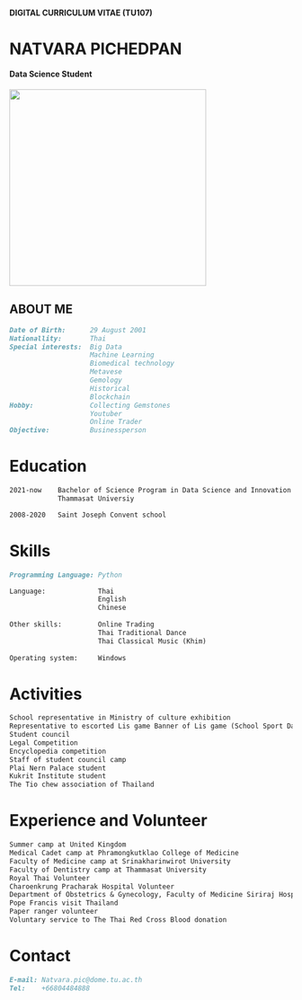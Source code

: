 #### DIGITAL CURRICULUM VITAE (TU107)
# NATVARA PICHEDPAN 
#### Data Science Student
<img src="https://user-images.githubusercontent.com/94485177/143612259-02de4450-61f0-498c-8974-0734a5d54f3c.png" width="350" height="350">

## ABOUT ME
```markdown
Date of Birth:      29 August 2001
Nationallity:       Thai
Special interests:  Big Data
                    Machine Learning
                    Biomedical technology
                    Metavese
                    Gemology
                    Historical
                    Blockchain
Hobby:              Collecting Gemstones
                    Youtuber
                    Online Trader
Objective:          Businessperson
```

# Education
```markdown
2021-now    Bachelor of Science Program in Data Science and Innovation
            Thammasat Universiy

2008-2020   Saint Joseph Convent school
```
# Skills
```markdown
Programming Language: Python

Language:             Thai
                      English
                      Chinese
                      
Other skills:         Online Trading
                      Thai Traditional Dance
                      Thai Classical Music (Khim)
                                            
Operating system:     Windows

```
# Activities
```markdown
School representative in Ministry of culture exhibition
Representative to escorted Lis game Banner of Lis game (School Sport Day)
Student council
Legal Competition
Encyclopedia competition
Staff of student council camp
Plai Nern Palace student
Kukrit Institute student
The Tio chew association of Thailand
```

# Experience and Volunteer
```markdown
Summer camp at United Kingdom
Medical Cadet camp at Phramongkutklao College of Medicine
Faculty of Medicine camp at Srinakharinwirot University
Faculty of Dentistry camp at Thammasat University
Royal Thai Volunteer
Charoenkrung Pracharak Hospital Volunteer
Department of Obstetrics & Gynecology, Faculty of Medicine Siriraj Hospital, Mahidol University Volunteer
Pope Francis visit Thailand
Paper ranger volunteer
Voluntary service to The Thai Red Cross Blood donation
```
# Contact
```markdown
E-mail: Natvara.pic@dome.tu.ac.th
Tel:    +66804484888
```
